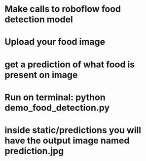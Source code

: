 # Make calls to roboflow food detection model

# Upload your food image

# get a prediction of what food is present on image

# Run on terminal: python demo_food_detection.py

# inside static/predictions you will have the output image named prediction.jpg
